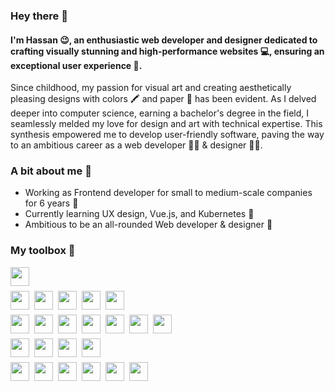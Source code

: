 ### Hey there 👋

#### I'm Hassan 😉, an enthusiastic web developer and designer dedicated to crafting visually stunning and high-performance websites 💻, ensuring an exceptional user experience 🎈.

Since childhood, my passion for visual art and creating aesthetically pleasing designs with colors 🖍️ and paper 📄 has been evident. As I delved deeper into computer science, earning a bachelor's degree in the field, I seamlessly melded my love for design and art with technical expertise. This synthesis empowered me to develop user-friendly software, paving the way to an ambitious career as a web developer 👷‍♂️ & designer 👨‍🎨.

### A bit about me 🙂
- Working as Frontend developer for small to medium-scale companies for 6 years 💼
- Currently learning UX design, Vue.js, and Kubernetes 🎒
- Ambitious to be an all-rounded Web developer & designer 🦾

### My toolbox 🧰

<div style="display: flex; gap: 8px; margin-bottom: 8px;">
  <img width="30" src="https://user-images.githubusercontent.com/25181517/189715289-df3ee512-6eca-463f-a0f4-c10d94a06b2f.png"/>
</div>

<div style="display: flex; gap: 8px; margin-bottom: 8px;">
  <img width="30" src="https://user-images.githubusercontent.com/25181517/192158954-f88b5814-d510-4564-b285-dff7d6400dad.png"/>
  <img width="30" src="https://user-images.githubusercontent.com/25181517/183898674-75a4a1b1-f960-4ea9-abcb-637170a00a75.png"/>
  <img width="30" src="https://user-images.githubusercontent.com/25181517/192158956-48192682-23d5-4bfc-9dfb-6511ade346bc.png"/>
  <img width="30" src="https://user-images.githubusercontent.com/25181517/202896760-337261ed-ee92-4979-84c4-d4b829c7355d.png"/>
  <img width="30" src="https://user-images.githubusercontent.com/25181517/183898054-b3d693d4-dafb-4808-a509-bab54cf5de34.png"/>
</div>

<div style="display: flex; gap: 8px; margin-bottom: 8px;">
  <img width="30" src="https://user-images.githubusercontent.com/25181517/117447155-6a868a00-af3d-11eb-9cfe-245df15c9f3f.png"/>
  <img width="30" src="https://user-images.githubusercontent.com/25181517/183890595-779a7e64-3f43-4634-bad2-eceef4e80268.png"/>
  <img width="30" src="https://user-images.githubusercontent.com/25181517/183890598-19a0ac2d-e88a-4005-a8df-1ee36782fde1.png"/>
  <img width="30" src="https://user-images.githubusercontent.com/25181517/183897015-94a058a6-b86e-4e42-a37f-bf92061753e5.png"/>
  <img width="30" src="https://github.com/marwin1991/profile-technology-icons/assets/136815194/5f8c622c-c217-4649-b0a9-7e0ee24bd704"/>
  <img width="30" src="https://github.com/marwin1991/profile-technology-icons/assets/136815194/2bd495ca-29d8-4415-8e8c-a1979721816a"/>
<!--   <img width="30" src="https://user-images.githubusercontent.com/25181517/117448124-a2da9800-af3e-11eb-85d2-bd1b69b65603.png"/> -->
<!--   <img width="30" src="https://github.com/marwin1991/profile-technology-icons/assets/136815194/ebd92b15-970a-45b8-8c4c-0ecf69b17cdc"/> -->
  <img width="30" src="https://user-images.githubusercontent.com/25181517/187896150-cc1dcb12-d490-445c-8e4d-1275cd2388d6.png"/>
</div>

<div style="display: flex; gap: 8px; margin-bottom: 8px;">
  <img width="30" src="https://user-images.githubusercontent.com/25181517/183568594-85e280a7-0d7e-4d1a-9028-c8c2209e073c.png"/>
  <img width="30" src="https://github.com/marwin1991/profile-technology-icons/assets/136815194/519bfaf3-c242-431e-a269-876979f05574"/>
  <img width="30" src="https://user-images.githubusercontent.com/25181517/192107858-fe19f043-c502-4009-8c47-476fc89718ad.png"/>
  <img width="30" src="https://user-images.githubusercontent.com/25181517/182884177-d48a8579-2cd0-447a-b9a6-ffc7cb02560e.png"/>
</div>

<div style="display: flex; gap: 8px;">
  <img width="30" src="https://user-images.githubusercontent.com/25181517/117207330-263ba280-adf4-11eb-9b97-0ac5b40bc3be.png"/>
  <img width="30" src="https://user-images.githubusercontent.com/68279555/200387386-276c709f-380b-46cc-81fd-f292985927a8.png"/>
  <img width="30" src="https://user-images.githubusercontent.com/25181517/183049794-a3dfaddd-22ee-4ffe-b0b4-549ccd4879f9.png"/>
  <img width="30" src="https://github.com/marwin1991/profile-technology-icons/assets/62091613/b40892ef-efb8-4b0e-a6b5-d1cfc2f3fc35"/>
  <img width="30" src="https://user-images.githubusercontent.com/25181517/192108372-f71d70ac-7ae6-4c0d-8395-51d8870c2ef0.png"/>
<!--   <img width="30" src="https://user-images.githubusercontent.com/25181517/182534006-037f08b5-8e7b-4e5f-96b6-5d2a5558fa85.png"/> -->
  <img width="30" src="https://user-images.githubusercontent.com/25181517/192108891-d86b6220-e232-423a-bf5f-90903e6887c3.png"/>
</div>
